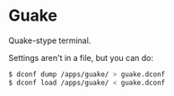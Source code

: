 Guake
=====

Quake-stype terminal.

Settings aren't in a file, but you can do:

```bash
$ dconf dump /apps/guake/ > guake.dconf
$ dconf load /apps/guake/ < guake.dconf
```


